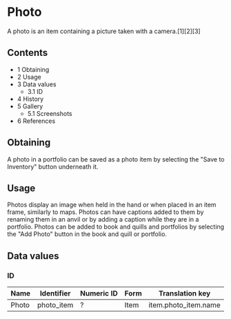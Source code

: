 # Photo
A photo is an item containing a picture taken with a camera.[1][2][3]

## Contents
- 1 Obtaining
- 2 Usage
- 3 Data values
	- 3.1 ID
- 4 History
- 5 Gallery
	- 5.1 Screenshots
- 6 References

## Obtaining
A photo in a portfolio can be saved as a photo item by selecting the "Save to Inventory" button underneath it.

## Usage
Photos display an image when held in the hand or when placed in an item frame, similarly to maps. Photos can have captions added to them by renaming them in an anvil or by adding a caption while they are in a portfolio. Photos can be added to book and quills and portfolios by selecting the "Add Photo" button in the book and quill or portfolio.

## Data values
### ID
| Name  | Identifier | Numeric ID | Form | Translation key      |
|-------|------------|------------|------|----------------------|
| Photo | photo_item | ?          | Item | item.photo_item.name |

